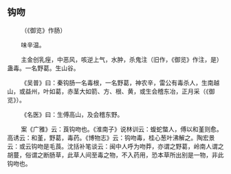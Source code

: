 ## 钩吻
<p>&emsp;&emsp;
（《御览》作肠）
</p>
<p>&emsp;&emsp;
味辛温。
</p>
<p>&emsp;&emsp;
主金创乳痓，中恶风，咳逆上气，水肿，杀鬼注（旧作，《御览》作注，是）蛊毒。一名野葛。生山谷。
</p>
<p>&emsp;&emsp;
《吴普》曰：秦钩肠一名毒根，一名野葛，神农辛，雷公有毒杀人，生南越山，或益州，叶如葛，赤茎大如箭、方、根、黄，或生会稽东冶，正月采（《御览》）。
</p>
<p>&emsp;&emsp;
《名医》曰：生傅高山，及会稽东野。
</p>
<p>&emsp;&emsp;
案《广雅》云：莨钩吻也。《淮南子》说林训云：蝮蛇螫人，傅以和堇则愈。高诱云：和堇，野葛，毒药。《博物志》云：钩吻毒，桂心葱叶沸解之。陶宏景云：或云钩吻是毛莨。沈括补笔谈云：闽中人呼为吻莽，亦谓之野葛，岭南人谓之胡蔓，俗谓之断肠草，此草人间至毒之物，不入药用，恐本草所出别是一物，非此钩吻也。
</p>